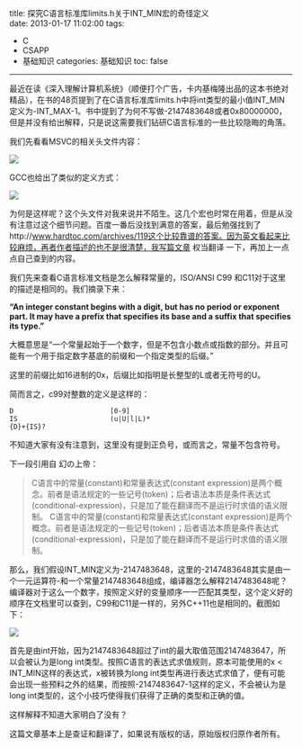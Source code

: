 title: 探究C语言标准库limits.h关于INT_MIN宏的奇怪定义   
date: 2013-01-17 11:02:00
tags:
- C
- CSAPP
- 基础知识
categories: 基础知识
toc: false
---

最近在读《深入理解计算机系统》（顺便打个广告，卡内基梅隆出品的这本书绝对精品），在书的48页提到了在C语言标准库limits.h中将int类型的最小值INT_MIN定义为-INT_MAX-1。书中提到了为何不写做-2147483648或者0x80000000，但是并没有给出解释，只是说这需要我们钻研C语言标准的一些比较隐晦的角落。

我们先看看MSVC的相关头文件内容：

![](/images/11/1.png)

GCC也给出了类似的定义方式：

![](/images/11/2.png)

为何是这样呢？这个头文件对我来说并不陌生。这几个宏也时常在用着，但是从没有注意过这个细节问题。百度一番后没找到满意的答案，最后勉强找到了http://www.hardtoc.com/archives/119这个比较靠谱的答案。因为英文看起来比较麻烦，再者作者描述的也不是很清楚，我写篇文章 权当翻译 一下，再加上一点点自己查到的内容。

我们先来查看C语言标准文档是怎么解释常量的，ISO/ANSI C99 和C11对于这里的描述是相同的。我们摘录下来：

**“An integer constant begins with a digit, but has no period or exponent part. It may have a prefix that specifies its base and a suffix that specifies its type.”**

大概意思是“一个常量起始于一个数字，但是不包含小数点或指数的部分。并且可能有一个用于指定数字基底的前缀和一个指定类型的后缀。”

<!-- more -->

这里的前缀比如16进制的0x，后缀比如指明是长整型的L或者无符号的U。

简而言之，c99对整数的定义是这样的：

```
D                        [0-9]
IS                       (u|U|l|L)*
{D}+{IS}?
```

不知道大家有没有注意到，这里没有提到正负号，或而言之，常量不包含符号。

下一段引用自 幻の上帝：

> C语言中的常量(constant)和常量表达式(constant expression)是两个概念。前者是语法规定的一些记号(token)；后者语法本质是条件表达式(conditional-expression)，只是加了能在翻译而不是运行时求值的语义限制。 C语言中的常量(constant)和常量表达式(constant expression)是两个概念。前者是语法规定的一些记号(token)；后者语法本质是条件表达式(conditional-expression)，只是加了能在翻译而不是运行时求值的语义限制。

那么，我们假设INT_MIN定义为-2147483648，这里的-2147483648其实是由一个一元运算符-和一个常量2147483648组成，编译器怎么解释2147483648呢？编译器对于这么一个数字，按照定义好的变量顺序一一匹配其类型，这个定义好的顺序在文档里可以查到，C99和C11是一样的，另外C++11也是相同的。截图如下：

![](/images/11/3.png)
 
首先是由int开始，因为2147483648超过了int的最大取值范围2147483647，所以会被认为是long int类型。按照C语言的表达式求值规则，原本可能使用的x < INT_MIN这样的表达式，x被转换为long int类型再进行表达式求值了，便有可能会出现一些预料之外的结果，而按照-2147483647-1这样的定义，不会被认为是long int类型的，这个小技巧使得我们获得了正确的类型和正确的值。
 
这样解释不知道大家明白了没有？
 
这篇文章基本上是查证和翻译了，如果说有版权的话，原始版权归原作者所有。